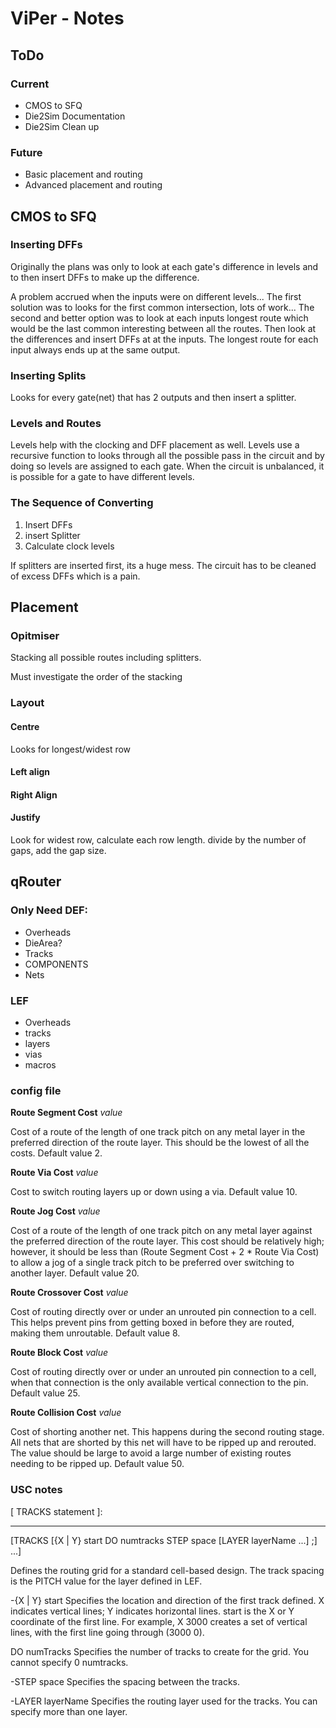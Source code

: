 # ViPer - Notes

## ToDo

### Current

* CMOS to SFQ
* Die2Sim Documentation
* Die2Sim Clean up

### Future

* Basic placement and routing
* Advanced placement and routing

## CMOS to SFQ

### Inserting DFFs

Originally the plans was only to look at each gate's difference in levels and to then insert DFFs to make up the difference.

A problem accrued when the inputs were on different levels... The first solution was to looks for the first common intersection, lots of work... The second and better option was to look at each inputs longest route which would be the last common interesting between all the routes. Then look at the differences and insert DFFs at at the inputs. The longest route for each input always ends up at the same output.

### Inserting Splits

Looks for every gate(net) that has 2 outputs and then insert a splitter.

### Levels and Routes

Levels help with the clocking and DFF placement as well. Levels use a recursive function to looks through all the possible pass in the circuit and by doing so levels are assigned to each gate. When the circuit is unbalanced, it is possible for a gate to have different levels.

### The Sequence of Converting

1. Insert DFFs
2. insert Splitter
3. Calculate clock levels

If splitters are inserted first, its a huge mess. The circuit has to be cleaned of excess DFFs which is a pain.

## Placement

### Opitmiser

Stacking all possible routes including splitters.

Must investigate the order of the stacking

### Layout

#### Centre

Looks for longest/widest row

#### Left align



#### Right Align



#### Justify

Look for widest row, calculate each row length. divide by the number of gaps, add the gap size.

## qRouter

### Only Need DEF:
* Overheads
* DieArea?
* Tracks
* COMPONENTS
* Nets

### LEF
* Overheads
* tracks
* layers
* vias
* macros



### config file

**Route Segment Cost** *value*
     

Cost of a route of the length of one track pitch on any metal  layer in the preferred direction of the route layer.  This  should be the lowest of all the costs.  Default value 2.     

**Route Via Cost** *value*
     

Cost to switch routing layers up or down using a via.  Default  value 10.     

**Route Jog Cost** *value*
     

Cost of a route of the length of one track pitch on any metal  layer against the preferred direction of the route layer.  This cost should be relatively high;  however, it should be  less than (Route Segment Cost + 2 * Route Via Cost) to allow  a jog of a single track pitch to be preferred over switching  to another layer.  Default value 20.     

**Route Crossover Cost** *value*
     

Cost of routing directly over or under an unrouted pin  connection to a cell.  This helps prevent pins from getting  boxed in before they are routed, making them unroutable.  Default value 8.     

**Route Block Cost** *value*
     

Cost of routing directly over or under an unrouted pin  connection to a cell, when that connection is the only  available vertical connection to the pin.  Default value 25.     

**Route Collision Cost** *value*
     

Cost of shorting another net.  This happens during the second  routing stage.  All nets that are shorted by this net will  have to be ripped up and rerouted.  The value should be large  to avoid a large number of existing routes needing to be ripped  up.  Default value 50. 



### USC notes

[ TRACKS statement ]:
********************
[TRACKS
[{X | Y} start DO numtracks STEP space
 [LAYER layerName ...]
;] ...] 

Defines the routing grid for a standard cell-based design. 
The track spacing is the PITCH value for the layer defined in LEF.

-{X | Y} start 
Specifies the location and direction of the first track defined. X indicates vertical lines; Y indicates horizontal lines. 
start is the X or Y coordinate of the first line. 
For example, X 3000 creates a set of vertical lines, with the first line going through (3000 0). 

DO numTracks 
Specifies the number of tracks to create for the grid. You cannot specify 0 numtracks.

-STEP space 
Specifies the spacing between the tracks.

-LAYER layerName 
Specifies the routing layer used for the tracks. You can specify more than one layer.